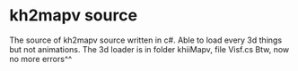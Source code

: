 kh2mapv source
======
The source of kh2mapv source  written 
in c#. Able to load every 3d things
but not animations. The 3d loader is
in folder khiiMapv, file Visf.cs
Btw, now no more errors^^